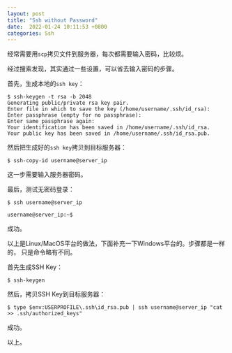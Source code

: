 ```yaml
---
layout: post
title: "Ssh without Password"
date:  2022-01-24 10:11:53 +0800
categories: Ssh
---
```


经常需要用`scp`拷贝文件到服务器，每次都需要输入密码，比较烦。

经过搜索发现，其实通过一些设置，可以省去输入密码的步骤。

首先，生成本地的`ssh key`：
```
$ ssh-keygen -t rsa -b 2048
Generating public/private rsa key pair.
Enter file in which to save the key (/home/username/.ssh/id_rsa):
Enter passphrase (empty for no passphrase):
Enter same passphrase again:
Your identification has been saved in /home/username/.ssh/id_rsa.
Your public key has been saved in /home/username/.ssh/id_rsa.pub.
```

然后把生成好的`ssh key`拷贝到目标服务器：
```
$ ssh-copy-id username@server_ip
```
这一步需要输入服务器密码。

最后，测试无密码登录：
```
$ ssh username@server_ip

username@server_ip:~$
```

成功。

以上是Linux/MacOS平台的做法，下面补充一下Windows平台的。步骤都是一样的，
只是命令略有不同。

首先生成SSH Key：
```
$ ssh-keygen
```

然后，拷贝SSH Key到目标服务器：
```
$ type $env:USERPROFILE\.ssh\id_rsa.pub | ssh username@server_ip "cat >> .ssh/authorized_keys"
```

成功。

以上。
